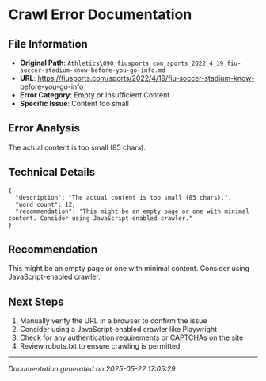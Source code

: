 # Crawl Error Documentation

## File Information
- **Original Path**: `Athletics\090_fiusports_com_sports_2022_4_19_fiu-soccer-stadium-know-before-you-go-info.md`
- **URL**: https://fiusports.com/sports/2022/4/19/fiu-soccer-stadium-know-before-you-go-info
- **Error Category**: Empty or Insufficient Content
- **Specific Issue**: Content too small

## Error Analysis
The actual content is too small (85 chars).

## Technical Details
```
{
  "description": "The actual content is too small (85 chars).",
  "word_count": 12,
  "recommendation": "This might be an empty page or one with minimal content. Consider using JavaScript-enabled crawler."
}
```

## Recommendation
This might be an empty page or one with minimal content. Consider using JavaScript-enabled crawler.

## Next Steps
1. Manually verify the URL in a browser to confirm the issue
2. Consider using a JavaScript-enabled crawler like Playwright
3. Check for any authentication requirements or CAPTCHAs on the site
4. Review robots.txt to ensure crawling is permitted

---
*Documentation generated on 2025-05-22 17:05:29*
